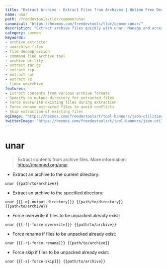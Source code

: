 ```yaml
---
title: "Extract Archive - Extract Files from Archives | Online Free DevTools by Hexmos"
name: unar
path: /freedevtools/tldr/common/unar
canonical: "https://hexmos.com/freedevtools/tldr/common/unar/"
description: "Extract archive files quickly with unar. Manage and access the contents of compressed files with this command line utility. Free online tool, no registration required."
category: common
keywords:
- archive extractor
- unarchive files
- file decompression
- command line archive tool
- archive utility
- extract tar gz
- extract zip
- extract rar
- extract 7z
- linux unarchive
features:
- Extract contents from various archive formats
- Specify an output directory for extracted files
- Force overwrite existing files during extraction
- Force rename extracted files to avoid conflicts
- Skip extraction of existing files
ogImage: "https://hexmos.com/freedevtools/t/tool-banners/json-utilities-banner.png"
twitterImage: "https://hexmos.com/freedevtools/t/tool-banners/json-utilities-banner.png"
---
```


# unar

> Extract contents from archive files.
> More information: <https://manned.org/unar>.

- Extract an archive to the current directory:

`unar {{path/to/archive}}`

- Extract an archive to the specified directory:

`unar {{[-o|-output-directory]}} {{path/to/directory}} {{path/to/archive}}`

- Force overwrite if files to be unpacked already exist:

`unar {{[-f|-force-overwrite]}} {{path/to/archive}}`

- Force rename if files to be unpacked already exist:

`unar {{[-r|-force-rename]}} {{path/to/archive}}`

- Force skip if files to be unpacked already exist:

`unar {{[-s|-force-skip]}} {{path/to/archive}}`
